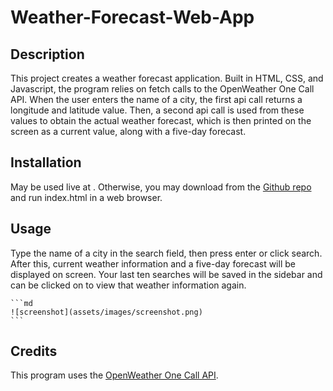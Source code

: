 # Weather-Forecast-Web-App

## Description

This project creates a weather forecast application. Built in HTML, CSS, and Javascript, the program relies on fetch calls to the OpenWeather One Call API. When the user enters the name of a city, the first api call returns a longitude and latitude value. Then, a second api call is used from these values to obtain the actual weather forecast, which is then printed on the screen as a current value, along with a five-day forecast.

## Installation

May be used live at . Otherwise, you may download from the [Github repo]() and run index.html in a web browser.

## Usage

Type the name of a city in the search field, then press enter or click search. After this, current weather information and a five-day forecast will be displayed on screen. Your last ten searches will be saved in the sidebar and can be clicked on to view that weather information again.

    ```md
    ![screenshot](assets/images/screenshot.png)
    ```

## Credits

This program uses the [OpenWeather One Call API](https://openweathermap.org/api/one-call-api).